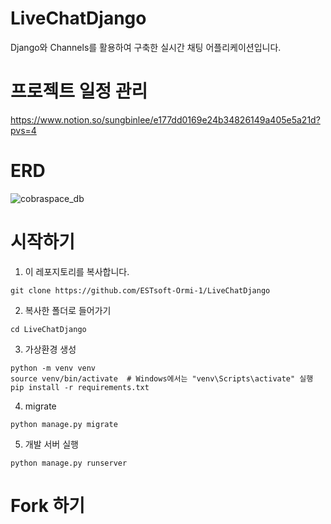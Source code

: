 # LiveChatDjango
Django와 Channels를 활용하여 구축한 실시간 채팅 어플리케이션입니다.
# 프로젝트 일정 관리
https://www.notion.so/sungbinlee/e177dd0169e24b34826149a405e5a21d?pvs=4 
# ERD
![cobraspace_db](https://github.com/ESTsoft-Ormi-1/LiveChatDjango/assets/52542229/96beb7c9-94e1-461b-944f-1662418bbeb0)
# 시작하기
1. 이 레포지토리를 복사합니다.
```
git clone https://github.com/ESTsoft-Ormi-1/LiveChatDjango
```
2. 복사한 폴더로 들어가기
```
cd LiveChatDjango
```
3. 가상환경 생성
```
python -m venv venv
source venv/bin/activate  # Windows에서는 "venv\Scripts\activate" 실행
pip install -r requirements.txt
```

4. migrate
```
python manage.py migrate
```

5. 개발 서버 실행
```
python manage.py runserver
```
# Fork 하기
